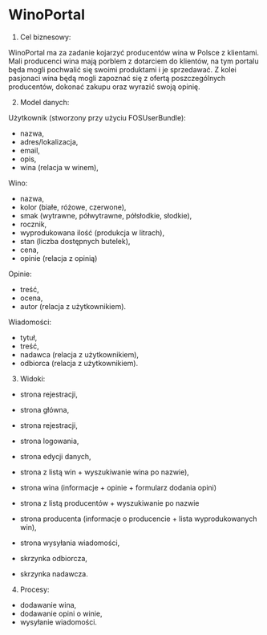 # WinoPortal

1. Cel biznesowy:

WinoPortal ma za zadanie kojarzyć producentów wina w Polsce z klientami.
Mali producenci wina mają porblem z dotarciem do klientów, na tym portalu będa mogli pochwalić się swoimi produktami i je sprzedawać.
Z kolei pasjonaci wina będą mogli zapoznać się z ofertą poszczególnych producentów, dokonać zakupu oraz wyrazić swoją opinię.

2. Model danych:

Użytkownik (stworzony przy użyciu FOSUserBundle):
- nazwa,
- adres/lokalizacja,
- email,
- opis,
- wina (relacja w winem),

Wino:
- nazwa,
- kolor (białe, różowe, czerwone),
- smak (wytrawne, półwytrawne, półsłodkie, słodkie),
- rocznik,
- wyprodukowana ilość (produkcja w litrach),
- stan (liczba dostępnych butelek),
- cena,
- opinie (relacja z opinią) 

Opinie:
- treść,
- ocena,
- autor (relacja z użytkownikiem).

Wiadomości:
- tytuł,
- treść,
- nadawca (relacja z użytkownikiem),
- odbiorca (relacja z użytkownikiem).

3. Widoki:

- strona rejestracji,

- strona główna,
- strona rejestracji,
- strona logowania,
- strona edycji danych, 
- strona z listą win + wyszukiwanie wina po nazwie),
- strona wina (informacje + opinie + formularz dodania opini)
- strona z listą producentów + wyszukiwanie po nazwie
- strona producenta (informacje o producencie + lista wyprodukowanych win),
- strona wysyłania wiadomości,
- skrzynka odbiorcza,
- skrzynka nadawcza.

4. Procesy:

- dodawanie wina,
- dodawanie opini o winie,
- wysyłanie wiadomości.
